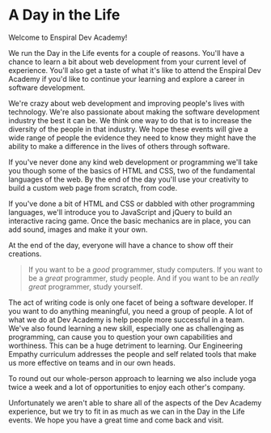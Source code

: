 # A Day in the Life

Welcome to Enspiral Dev Academy!

We run the Day in the Life events for a couple of reasons. You'll have a chance to learn a bit about web development from your current level of experience. You'll also get a taste of what it's like to attend the Enspiral Dev Academy if you'd like to continue your learning and explore a career in software development. 

We're crazy about web development and improving people's lives with technology. We're also passionate about making the software development industry the best it can be. We think one way to do that is to increase the diversity of the people in that industry. We hope these events will give a wide range of people the evidence they need to know they might have the ability to make a difference in the lives of others through software.

If you've never done any kind web development or programming we'll take you though some of the basics of HTML and CSS, two of the fundamental languages of the web. By the end of the day you'll use your creativity to build a custom web page from scratch, from code.

If you've done a bit of HTML and CSS or dabbled with other programming languages, we'll introduce you to JavaScript and jQuery to build an interactive racing game. Once the basic mechanics are in place, you can add sound, images and make it your own.

At the end of the day, everyone will have a chance to show off their creations.

> If you want to be a _good_ programmer, study computers. If you want to be a _great_ programmer, study people. And if you want to be an _really great_ programmer, study yourself.

The act of writing code is only one facet of being a software developer. If you want to do anything meaningful, you need a group of people. A lot of what we do at Dev Academy is help people more successful in a team. We've also found learning a new skill, especially one as challenging as programming, can cause you to question your own capabilities and worthiness. This can be a huge detriment to learning. Our Engineering Empathy curriculum addresses the people and self related tools that make us more effective on teams and in our own heads.

To round out our whole-person approach to learning we also include yoga twice a week and a lot of opportunities to enjoy each other's company.

Unfortunately we aren't able to share all of the aspects of the Dev Academy experience, but we try to fit in as much as we can in the Day in the Life events. We hope you have a great time and come back and visit.
